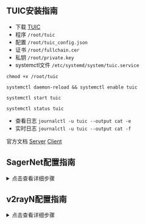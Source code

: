 ## TUIC安装指南

- 下载 [TUIC](https://github.com/EAimTY/tuic/releases)
- 程序 `/root/tuic`
- 配置 `/root/tuic_config.json`
- 证书 `/root/fullchain.cer`
- 私钥 `/root/private.key`
- systemctl文件 `/etc/systemd/system/tuic.service`


```
chmod +x /root/tuic
```

```
systemctl daemon-reload && systemctl enable tuic
```

```
systemctl start tuic
```

```
systemctl status tuic
```

- 查看日志 `journalctl -u tuic --output cat -e`
- 实时日志 `journalctl -u tuic --output cat -f`

官方文档 [Server](https://github.com/EAimTY/tuic/blob/dev/README.md#server) [Client](https://github.com/EAimTY/tuic/blob/dev/README.md#client)

## SagerNet配置指南

<details><summary>点击查看详细步骤</summary> 

![1](https://user-images.githubusercontent.com/88967758/192125636-756da577-f9ec-453e-a5ac-812b7da57009.jpg)

![2](https://user-images.githubusercontent.com/88967758/192125637-fec41d38-4867-4218-a128-d5b36daa0d4b.jpg)

![3](https://user-images.githubusercontent.com/88967758/192125638-3d015582-6fdb-48f7-93fa-05626993a7ea.jpg)

</details>

## v2rayN配置指南

<details><summary>点击查看详细步骤</summary> 

![sagernet](https://user-images.githubusercontent.com/88967758/192125877-25eb2878-451e-471a-a530-9b75e27f3b1e.jpg)

</details>
